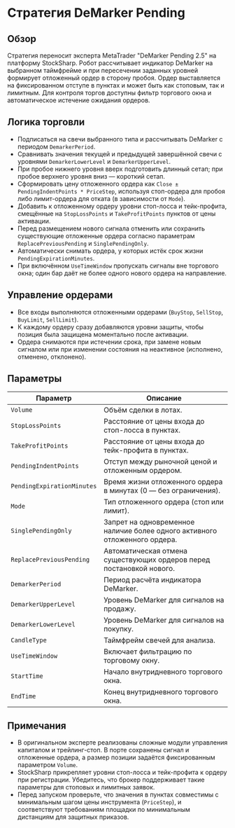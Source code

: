 # Стратегия DeMarker Pending

## Обзор
Стратегия переносит эксперта MetaTrader "DeMarker Pending 2.5" на платформу StockSharp. Робот рассчитывает индикатор DeMarker на выбранном таймфрейме и при пересечении заданных уровней формирует отложенный ордер в сторону пробоя. Ордер выставляется на фиксированном отступе в пунктах и может быть как стоповым, так и лимитным. Для контроля торгов доступны фильтр торгового окна и автоматическое истечение ожидания ордеров.

## Логика торговли
- Подписаться на свечи выбранного типа и рассчитывать DeMarker с периодом `DemarkerPeriod`.
- Сравнивать значения текущей и предыдущей завершённой свечи с уровнями `DemarkerLowerLevel` и `DemarkerUpperLevel`.
- При пробое нижнего уровня вверх подготовить длинный сетап; при пробое верхнего уровня вниз — короткий сетап.
- Сформировать цену отложенного ордера как `Close ± PendingIndentPoints * PriceStep`, используя стоп-ордера для пробоя либо лимит-ордера для отката (в зависимости от `Mode`).
- Добавить к отложенному ордеру уровни стоп-лосса и тейк-профита, смещённые на `StopLossPoints` и `TakeProfitPoints` пунктов от цены активации.
- Перед размещением нового сигнала отменить или сохранить существующие отложенные ордера согласно параметрам `ReplacePreviousPending` и `SinglePendingOnly`.
- Автоматически снимать ордера, у которых истёк срок жизни `PendingExpirationMinutes`.
- При включённом `UseTimeWindow` пропускать сигналы вне торгового окна; один бар даёт не более одного нового ордера на направление.

## Управление ордерами
- Все входы выполняются отложенными ордерами (`BuyStop`, `SellStop`, `BuyLimit`, `SellLimit`).
- К каждому ордеру сразу добавляются уровни защиты, чтобы позиция была защищена моментально после активации.
- Ордера снимаются при истечении срока, при замене новым сигналом или при изменении состояния на неактивное (исполнено, отменено, отклонено).

## Параметры
| Параметр | Описание |
|----------|----------|
| `Volume` | Объём сделки в лотах. |
| `StopLossPoints` | Расстояние от цены входа до стоп-лосса в пунктах. |
| `TakeProfitPoints` | Расстояние от цены входа до тейк-профита в пунктах. |
| `PendingIndentPoints` | Отступ между рыночной ценой и отложенным ордером. |
| `PendingExpirationMinutes` | Время жизни отложенного ордера в минутах (0 — без ограничения). |
| `Mode` | Тип отложенного ордера (стоп или лимит). |
| `SinglePendingOnly` | Запрет на одновременное наличие более одного активного отложенного ордера. |
| `ReplacePreviousPending` | Автоматическая отмена существующих ордеров перед постановкой нового. |
| `DemarkerPeriod` | Период расчёта индикатора DeMarker. |
| `DemarkerUpperLevel` | Уровень DeMarker для сигналов на продажу. |
| `DemarkerLowerLevel` | Уровень DeMarker для сигналов на покупку. |
| `CandleType` | Таймфрейм свечей для анализа. |
| `UseTimeWindow` | Включает фильтрацию по торговому окну. |
| `StartTime` | Начало внутридневного торгового окна. |
| `EndTime` | Конец внутридневного торгового окна. |

## Примечания
- В оригинальном эксперте реализованы сложные модули управления капиталом и трейлинг-стоп. В порте сохранены сигнал и отложенные ордера, а размер позиции задаётся фиксированным параметром `Volume`.
- StockSharp прикрепляет уровни стоп-лосса и тейк-профита к ордеру при регистрации. Убедитесь, что брокер поддерживает такие параметры для стоповых и лимитных заявок.
- Перед запуском проверьте, что значения в пунктах совместимы с минимальным шагом цены инструмента (`PriceStep`), и соответствуют требованиям площадки по минимальным дистанциям для защитных приказов.
